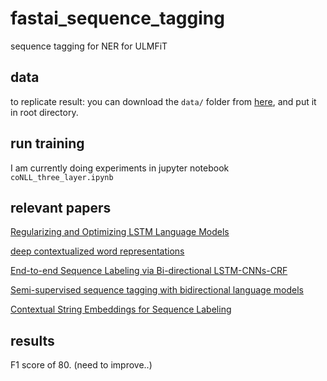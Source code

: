 # fastai_sequence_tagging
sequence tagging for NER for ULMFiT

## data
to replicate result:
you can download the ```data/``` folder from [here](https://www.dropbox.com/sh/z308tqyqrvakl66/AADsiYKx3vfNZ3LQGInz0Q-qa?dl=0), and put it in root directory.

## run training
I am currently doing experiments in jupyter notebook ```coNLL_three_layer.ipynb```

## relevant papers
[Regularizing and Optimizing LSTM Language Models](https://arxiv.org/pdf/1708.02182.pdf)

[deep contextualized word representations](https://arxiv.org/abs/1802.05365)

[End-to-end Sequence Labeling via Bi-directional LSTM-CNNs-CRF](http://www.aclweb.org/anthology/P16-1101)

[Semi-supervised sequence tagging with bidirectional language models](https://arxiv.org/abs/1705.00108)

[Contextual String Embeddings for Sequence Labeling](http://alanakbik.github.io/papers/coling2018.pdf)

## results
F1 score of 80. (need to improve..)
